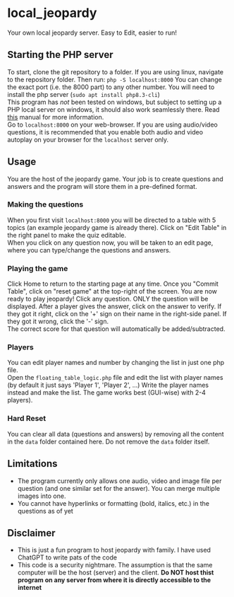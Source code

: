 # local_jeopardy
Your own local jeopardy server. Easy to Edit, easier to run!

## Starting the PHP server
To start, clone the git repository to a folder. 
If you are using linux, navigate to the repository folder. Then run:
`php -S localhost:8000` 
You can change the exact port (i.e. the 8000 part) to any other number.
You will need to install the php server (`sudo apt install php8.3-cli`)<br/>
This program has *not* been tested on windows, but subject to setting up a PHP local server on windows, it should also work seamlessly there. Read [this](https://absprog.com/post/php-local-dev-server-windows11) manual for more information.<br/>
Go to `localhost:8000` on your web-browser. If you are using audio/video questions, it is recommended that you enable both audio and video autoplay on your browser for the `localhost` server only.

## Usage
You are the host of the jeopardy game. Your job is to create questions and answers and the program will store them in a pre-defined format.

### Making the questions
When you first visit `localhost:8000` you will be directed to a table with 5 topics (an example jeopardy game is already there). Click on "Edit Table" in the right panel to make the quiz editable.<br/>
When you click on any question now, you will be taken to an edit page, where you can type/change the questions and answers.

### Playing the game
Click Home to return to the starting page at any time. Once you "Commit Table", click on "reset game" at the top-right of the screen. You are now ready to play jeopardy!
Click any question. ONLY the question will be displayed. After a player gives the answer, click on the answer to verify. If they got it right, click on the '+' sign on their name in the right-side panel. If they got it wrong, click the '-' sign.<br/>
The correct score for that question will automatically be added/subtracted.

### Players
You can edit player names and number by changing the list in just one php file.<br/>
Open the `floating_table_logic.php` file and edit the list with player names (by default it just says 'Player 1', 'Player 2', ...)
Write the player names instead and make the list. The game works best (GUI-wise) with 2-4 players).

### Hard Reset
You can clear all data (questions and answers) by removing all the content in the `data` folder contained here. Do not remove the `data` folder itself.<br/>

## Limitations
- The program currently only allows one audio, video and image file per question (and one similar set for the answer). You can merge multiple images into one.
- You cannot have hyperlinks or formatting (bold, italics, etc.) in the questions as of yet

## Disclaimer
- This is just a fun program to host jeopardy with family. I have used ChatGPT to write pats of the code
- This code is a security nightmare. The assumption is that the same computer will be the host (server) and the client. **Do NOT host thist program on any server from where it is directly accessible to the internet**
